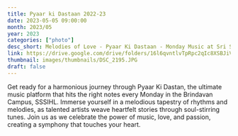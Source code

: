 ```yaml
---
title: Pyaar ki Dastaan 2022-23
date: 2023-05-05 09:00:00
month: 2023/05
year: 2023
categories: ["photo"]
desc_short: Melodies of Love - Pyaar Ki Dastaan - Monday Music at Sri Sathya Sai Institute, Brindavan Campus
link: https://drive.google.com/drive/folders/16l6qvntlvTpRpc2qIc8XSBJiVzH6Fu0W?usp=share_link
thumbnail: images/thumbnails/DSC_2195.JPG
draft: false
---
```


 Get ready for a harmonious journey through Pyaar Ki Dastan, the ultimate music platform that hits the right notes every Monday in the  Brindavan Campus, SSSIHL. Immerse yourself in a melodious tapestry of rhythms and melodies, as talented artists weave heartfelt stories through soul-stirring tunes. Join us as we celebrate the power of music, love, and passion, creating a symphony that touches your heart.

